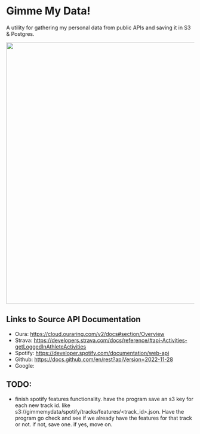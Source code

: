 # Gimme My Data!

A utility for gathering my personal data from public APIs and saving it in S3 & Postgres.   

<img src="https://user-images.githubusercontent.com/2133615/235820536-2ce17b67-608c-46b3-9806-f41dd56e8721.png" width="700">


## Links to Source API Documentation
- Oura: https://cloud.ouraring.com/v2/docs#section/Overview
- Strava: https://developers.strava.com/docs/reference/#api-Activities-getLoggedInAthleteActivities
- Spotify: https://developer.spotify.com/documentation/web-api
- Github: https://docs.github.com/en/rest?apiVersion=2022-11-28
- Google: 



## TODO: 
- finish spotify features functionality.   have the program save an s3 key for each new track id.   like s3://gimmemydata/spotify/tracks/features/<track_id>.json.   Have the program go check and see if we already have the features for that track or not.  if not, save one.  if yes, move on.  

